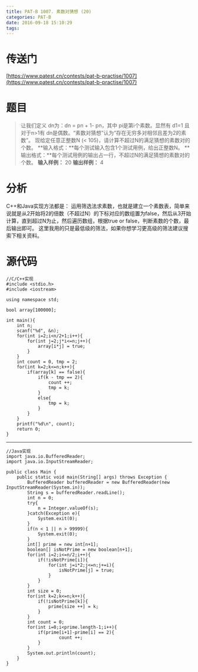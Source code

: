 ```yaml
---
title: PAT-B 1007. 素数对猜想 (20)
categories: PAT-B
date: 2016-09-18 15:10:29
tags:
---
```

# 传送门
[https://www.patest.cn/contests/pat-b-practise/1007](https://www.patest.cn/contests/pat-b-practise/1007)
<!--more-->
# 题目
> 让我们定义 dn为：dn = pn + 1- pn，其中 pi是第i个素数。显然有 d1=1 且对于n>1有 dn是偶数。“素数对猜想”认为“存在无穷多对相邻且差为2的素数”。
现给定任意正整数N (< 105)，请计算不超过N的满足猜想的素数对的个数。
**输入格式：**每个测试输入包含1个测试用例，给出正整数N。
**输出格式：**每个测试用例的输出占一行，不超过N的满足猜想的素数对的个数。
**输入样例：**
20
**输出样例：**
4

# 分析
C++和Java实现方法都是：
运用筛选法求素数，也就是建立一个素数表，简单来说就是从2开始将2的倍数（不超过N）的下标对应的数组置为false，然后从3开始计算，直到超过N为止，然后遍历数组，根据true or false，判断素数的个数，最后输出即可。
这里我用的只是最低级的筛法，如果你想学习更高级的筛法建议搜索下相关资料。

# 源代码

    //C/C++实现
    #include <stdio.h>
    #include <iostream>

    using namespace std;

    bool array[100000];

    int main(){
    	int n;
    	scanf("%d", &n);
    	for(int i=2;i<n/2+1;i++){
    		for(int j=2;j*i<=n;j++){
    			array[i*j] = true;
    		}
    	}
    	int count = 0, tmp = 2;
    	for(int k=2;k<=n;k++){
    		if(array[k] == false){
    			if(k - tmp == 2){
    				count ++;
    				tmp = k;
    			}
    			else{
    				tmp = k;
    			}
    		}
    	}
    	printf("%d\n", count);
    	return 0;
    }

***

    //Java实现
    import java.io.BufferedReader;
    import java.io.InputStreamReader;

    public class Main {
        public static void main(String[] args) throws Exception {
            BufferedReader bufferedReader = new BufferedReader(new InputStreamReader(System.in));
            String s = bufferedReader.readLine();
            int n = 0;
            try{
                n = Integer.valueOf(s);
            }catch(Exception e){
                System.exit(0);
            }
            if(n < 1 || n > 99999){
                System.exit(0);
            }
            int[] prime = new int[n+1];
            boolean[] isNotPrime = new boolean[n+1];
            for(int i=2;i<=n/2;i++){
            	if(!isNotPrime[i]){
            		for(int j=i*2;j<=n;j+=i){
            			isNotPrime[j] = true;
            		}
            	}
            }
            int size = 0;
            for(int k=2;k<=n;k++){
            	if(!isNotPrime[k]){
                	prime[size ++] = k;
            	}
            }
            int count = 0;
            for(int i=0;i<prime.length-1;i++){
                if(prime[i+1]-prime[i] == 2){
                        count ++;
                }
            }
            System.out.println(count);
        }
    }